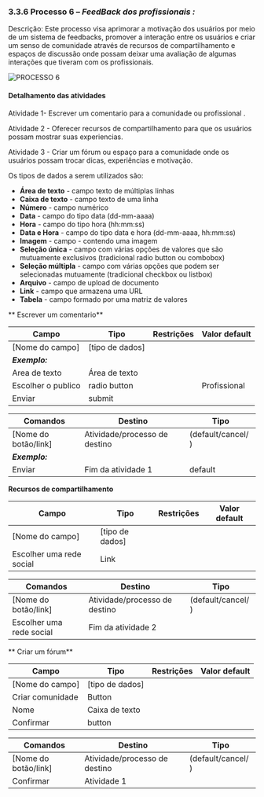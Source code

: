 ### 3.3.6 Processo 6 – *FeedBack dos profissionais :*

Descrição: Este processo visa aprimorar a motivação dos usuários por meio de um sistema de feedbacks, promover a interação entre os usuários e criar um senso de comunidade através de recursos de compartilhamento e espaços de discussão onde possam deixar uma avaliação de algumas interações que tiveram com os profissionais. 

![PROCESSO 6](https://github.com/ICEI-PUC-Minas-PPLES-TI/plf-es-2023-2-ti2-1372100-workoutwiz/blob/master/docs/images/absence-request%20(2).png)


#### Detalhamento das atividades

  Atividade 1- Escrever um comentario para a comunidade ou profissional .
  
  Atividade 2 - Oferecer recursos de compartilhamento para que os usuários possam mostrar suas experiencias.
  
  Atividade 3 - Criar um fórum ou espaço para a comunidade onde os usuários possam trocar dicas, experiências e motivação.

Os tipos de dados a serem utilizados são:

* **Área de texto** - campo texto de múltiplas linhas
* **Caixa de texto** - campo texto de uma linha
* **Número** - campo numérico
* **Data** - campo do tipo data (dd-mm-aaaa)
* **Hora** - campo do tipo hora (hh:mm:ss)
* **Data e Hora** - campo do tipo data e hora (dd-mm-aaaa, hh:mm:ss)
* **Imagem** - campo - contendo uma imagem
* **Seleção única** - campo com várias opções de valores que são mutuamente exclusivos (tradicional radio button ou combobox)
* **Seleção múltipla** - campo com várias opções que podem ser selecionadas mutuamente (tradicional checkbox ou listbox)
* **Arquivo** - campo de upload de documento
* **Link** - campo que armazena uma URL
* **Tabela** - campo formado por uma matriz de valores

** Escrever um comentario**

| **Campo**       | **Tipo**         | **Restrições** | **Valor default** |
| ---             | ---              | ---            | ---               |
| [Nome do campo] | [tipo de dados]  |                |                   |
| ***Exemplo:***  |                  |                |                   |
| Area de texto          | Área de texto   |  |                |
| Escolher o publico        | radio button   | |     Profissional      |
| Enviar        | submit   | |          |

| **Comandos**         |  **Destino**                   | **Tipo** |
| ---                  | ---                            | ---               |
| [Nome do botão/link] | Atividade/processo de destino  | (default/cancel/  ) |
| ***Exemplo:***       |                                |                   |
|  Enviar               | Fim da atividade 1              | default           |



**Recursos de compartilhamento**

| **Campo**       | **Tipo**         | **Restrições** | **Valor default** |
| ---             | ---              | ---            | ---               |
| [Nome do campo] | [tipo de dados]  |                |                   |
|  Escolher uma rede social   |    Link       |                |                   |




| **Comandos**         |  **Destino**                   | **Tipo**          |
| ---                  | ---                            | ---               |
| [Nome do botão/link] | Atividade/processo de destino  | (default/cancel/  ) |
|  Escolher uma rede social   |    Fim da atividade 2    |                   |




** Criar um fórum**

| **Campo**       | **Tipo**         | **Restrições** | **Valor default** |
| ---             | ---              | ---            | ---               |
| [Nome do campo] | [tipo de dados]  |                |                   |
|    Criar comunidade   |    Button              |                |                   |
|   Nome       |       Caixa de texto       |                |                   |
|  Confirmar    |       button       |                |                   |




| **Comandos**         |  **Destino**                   | **Tipo**          |
| ---                  | ---                            | ---               |
| [Nome do botão/link] | Atividade/processo de destino  | (default/cancel/  ) |
|          Confirmar         | Atividade 1                                |                   |
